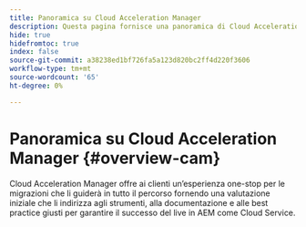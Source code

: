 ```yaml
---
title: Panoramica su Cloud Acceleration Manager
description: Questa pagina fornisce una panoramica di Cloud Acceleration Manager.
hide: true
hidefromtoc: true
index: false
source-git-commit: a38238ed1bf726fa5a123d820bc2ff4d220f3606
workflow-type: tm+mt
source-wordcount: '65'
ht-degree: 0%

---
```



# Panoramica su Cloud Acceleration Manager {#overview-cam}

Cloud Acceleration Manager offre ai clienti un’esperienza one-stop per le migrazioni che li guiderà in tutto il percorso fornendo una valutazione iniziale che li indirizza agli strumenti, alla documentazione e alle best practice giusti per garantire il successo del live in AEM come Cloud Service.